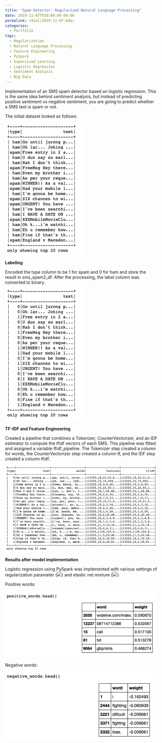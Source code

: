 ```yaml
---
title: "Spam Detector: Regularized Natural Language Processing"
date: 2019-11-07T010:00:00-04:00
permalink: /dsml/2019-11-07-bda/
categories:
  - Portfolio
tags:
  - Regularization
  - Natural Language Processing
  - Feature Engineering
  - PySpark
  - Supervised Learning
  - Logistic Regression
  - Sentiment Analysis
  - Big Data
---
```

Implementation of an SMS spam detector based on logistic regression. This is the same idea behind sentiment analysis, but instead of predicting positive sentiment vs negative sentiment, you are going to predict whether a SMS text is spam or not.

The initial dataset looked as follows:

<img src="/assets/images/big-data-analytics/wk3-step1.png?raw=true"/>

**Labeling**

Encoded the type column to be 1 for spam and 0 for ham and store the result in sms_spam2_df. After the processing, the label column was converted to binary.

<img src="/assets/images/big-data-analytics/wk3-step2.png?raw=true"/>

**TF-IDF and Feature Engineering**

Created a pipeline that combines a Tokenizer, CounterVectorizer, and an IDF estimator to compute the tfidf vectors of each SMS. This pipeline was fitted and assigned a variable tfidf_pipeline. The Tokenizer step created a column for words, the CounterVectorizer step created a column tf, and the IDF step created a column tfidf.

<img src="/assets/images/big-data-analytics/wk3-step3.png?raw=true"/>

**Results after model implementation**

Logistic regression using PySpark was implemented with various settings of regularization parameter (<img src="https://latex.codecogs.com/gif.latex?\lambda"/>) and elastic net mixture (<img src="https://latex.codecogs.com/gif.latex?\alpha"/>)

Positive words:

<img src="/assets/images/big-data-analytics/positive-words.png?raw=true"/>

Negative words: 

<img src="/assets/images/big-data-analytics/negative-words.png?raw=true"/>

